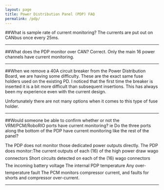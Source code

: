 ```yaml
---
layout: page
title: Power Distribution Panel (PDP) FAQ
permalink: /pdp/
---
```



##What is sample rate of current monitoring?
The currents are put out on CANbus once every 25ms.

---

##What does the PDP monitor over CAN?
Correct. Only the main 16 power channels have current monitoring. 

---

##When we remove a 40A circuit breaker from the Power Distribution Board, we are having some difficulty. 
These are the exact same fuse holders used on the existing PD.  I noticed that the first time the breaker is inserted it
 is a bit more difficult than subsequent insertions.  This has always been my experience even with the current design.  


Unfortunately there are not many options when it comes to this type of fuse holder. 

---

##Would someone be able to confirm whether or not the VRM/PCM/RoboRIO ports have current monitoring? ie Do the three ports along the bottom of the PDP have current monitoring like the rest of the panel?

The PDP does not monitor those dedicated power outputs directly.
 The PDP does monitor:The current outputs of each (16) of the high power draw wago connectors
Short circuits detected on each of the (16) wago connectors
The incoming battery voltage
The internal PDP temperature
Any over-temperature fault
The PCM monitors compressor current, and faults for shorts and compressor over-current.

---

